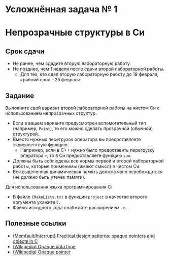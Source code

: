 # Усложнённая задача № 1
# Непрозрачные структуры в Си

## Срок сдачи

- Не ранее, чем сдадите вторую лабораторную работу.
- Не позднее, чем 1 неделя после сдачи второй лабораторной работы.
  - Для тех, кто сдал вторую лабораторную работу до 19 февраля, крайний срок - 26 февраля.



## Задание

Выполните свой вариант второй лабораторной работы на чистом Cи с использованием непрозрачных структур.
- Если в вашем варианте предусмотрен вспомогательный тип (например, `Point`),
  то его можно сделать прозрачной (обычной) структурой.
- Вместо нужных перегрузок оператора вы предоставляете эквивалентную функцию.
  - Например, если в C++ нужно было предоставить перегрузку оператора `+`, то в Си предоставляете функцию `sum`.
- Должны быть соблюдены все нормы первой и второй лабораторной работы,
  которые применимы (имеют смысл) в чистом Си.
- Вся выделенная динамическая память должна явно освобождаться (не должно быть утечек памяти).

Для использования языка программирования C:
- В файле `CMakeLists.txt` в функции `project` в качестве второго аргумента укажите `C`.
- Файлы исходного кода снабжайте расширением `.c`.



## Полезные ссылки

- [(Memfault/Interrupt) Practical design patterns: opaque pointers and objects in C](https://interrupt.memfault.com/blog/opaque-pointers)
- [(Wikipedia) Opaque data type](https://en.wikipedia.org/wiki/Opaque_data_type)
- [(Wikipedia) Opaque pointer](https://en.wikipedia.org/wiki/Opaque_pointer)
